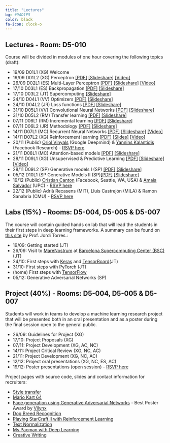 ```yaml
---
title: "Lectures"
bg: #9AD1F5
color: black
fa-icon: clock-o
---
```


## Lectures - Room: D5-010

Course will be divided in modules of one hour covering the following topics (draft):

* 19/09 D01L1 (XG) Welcome  
* 19/09 D01L2 (XG) Perceptron [[PDF]][d1l2-pdf] [[Slideshare]][d1l2-slides] [[Video]][d1l2-video] 
* 26/09 D02L1 (ES) Multi-Layer Perceptron [[PDF]][d2l1-pdf] [[Slideshare]][d2l1-slides] [[Video]][d2l1-video]
* 17/10 D03L1 (ES) Backpropagation [[PDF]][d3l1-pdf] [[Slideshare]][d3l1-slides]
* 17/10 D03L2 (JT) Supercomputing [[Slideshare]][d3l2-slides]
* 24/10 D04L1 (VV) Optimizers [[PDF]][d4l1-pdf] [[Slideshare]][d4l1-slides] 
* 24/10 D04L2 (JR) Loss functions [[PDF]][d4l2-pdf] [[Slideshare]][d4l2-slides] 
* 31/10 D05L1 (VV) Convolutional Neural Networks [[PDF]][d5l1-pdf] [[Slideshare]][d5l1-slides]
* 31/10 D05L2 (RM) Transfer learning [[PDF]][d5l2-pdf] [[Slideshare]][d5l2-slides]
* 07/11 D06L1 (RM) Incremental learning [[PDF]][d6l1-pdf] [[Slideshare]][d6l1-slides]
* 07/11 D06L2 (JR) Methodology [[PDF]][d6l2-pdf] [[Slideshare]][d6l2-slides]
* 14/11 D07L1 (MC) Recurrent Neural Networks [[PDF]][d7l1-pdf] [[Slideshare]][d7l1-slides] [[Video]][d7l1-video]
* 14/11 D07L2 (XG) Reinforcement learning [[PDF]][d7l2-pdf] [[Slides]][d7l2-slides] [[Video]][d7l2-video]
* 20/11 (Public) [Oriol Vinyals][OriolVinyals] (Google Deepmind) & [Yannins Kalantidis][YannisKalantidis] (Facebook Research) - [RSVP here][guest1-rsvp]
* 21/11 D08L1 (MC) Attention-based models [[PDF]][d8l-pdf] [[Slideshare]][d8l-slides]
* 28/11 D09L1 (XG) Unsupervised & Predictive Learning [[PDF]][d9l1-pdf] [[Slideshare]][d9l1-slides] [[Video]][d9l1-video]
* 28/11 D09L2 (SP) Generative models I (SP) [[PDF]][d9l2-pdf] [[Slideshare]][d9l2-slides]
* 05/12 D10L1 (SP Generative Models II (SP)[[PDF]][d10l1-pdf] [[Slideshare]][d10l1-slides]
* 19/12 (Public) [Cristian Canton][CristianCanton] (Facebook, Seattle, WA, USA) & [Amaia Salvador][AmaiaSalvador] (UPC) - [RSVP here][guest2-rsvp]
* 22/12 (Public) Adrià Recasens (MIT), Lluís Castrejón (MILA) & Ramon Sanabria (CMU) - [RSVP here][guest3-rsvp]

[d1l2-pdf]: https://github.com/telecombcn-dl/2017-dlai/raw/gh-pages/slides/dlai2017d01l2.pdf
[d1l2-slides]: https://www.slideshare.net/xavigiro/the-perceptron-audio-and-vision-d1l2-2017-upc-deep-learning-for-artificial-intelligence
[d1l2-video]: https://youtu.be/7L75hHF4STM

[d2l1-pdf]: https://github.com/telecombcn-dl/2017-dlai/raw/gh-pages/slides/dlai2017d02l1.pdf
[d2l1-slides]: https://www.slideshare.net/xavigiro/multilayer-perceptron-dlai-d1l2-2017-upc-deep-learning-for-artificial-intelligence
[d2l1-video]: https://youtu.be/F03UEq8yVkI

[d3l1-pdf]: https://github.com/telecombcn-dl/2017-dlai/raw/gh-pages/slides/dlai2017d03l1.pdf
[d3l1-slides]: https://www.slideshare.net/xavigiro/backpropagation-dlai-d3l1-2017-upc-deep-learning-for-artificial-intelligence

[d3l2-slides]: https://www.slideshare.net/xavigiro/why-supercomputing-matters-to-deep-learning-dlai-d3l2-2017-upc-deep-learning-for-artificial-intelligence

[d4l1-pdf]: https://github.com/telecombcn-dl/2017-dlai/raw/gh-pages/slides/dlai2017d04l1.pdf
[d4l1-slides]: https://www.slideshare.net/xavigiro/optimization-dlai-d4l1-2017-upc-deep-learning-for-artificial-intelligence

[d4l2-pdf]: https://github.com/telecombcn-dl/2017-dlai/raw/gh-pages/slides/dlai2017d04l2.pdf
[d4l2-slides]: https://www.slideshare.net/xavigiro/loss-functions-dlai-d4l2-2017-upc-deep-learning-for-artificial-intelligence/1

[d5l1-pdf]: https://github.com/telecombcn-dl/2017-dlai/raw/gh-pages/slides/dlai2017d05l1.pdf
[d5l1-slides]: https://www.slideshare.net/xavigiro/convolutional-neural-networks-dlai-d5l2-2017-upc-deep-learning-for-artificial-intelligence

[d5l2-pdf]: https://github.com/telecombcn-dl/2017-dlai/raw/gh-pages/slides/dlai2017d05l2.pdf
[d5l2-slides]: https://www.slideshare.net/xavigiro/transfer-learning-and-domain-adaptation-dlai-d5l2-2017-upc-deep-learning-for-artificial-intelligence

[d6l1-pdf]: https://github.com/telecombcn-dl/2017-dlai/raw/gh-pages/slides/dlai2017d06l1.pdf
[d6l1-slides]: https://www.slideshare.net/xavigiro/lifelong-incremental-learning-dlai-d6l1-2017-upc-deep-learning-for-artificial-intelligence

[d6l2-pdf]: https://github.com/telecombcn-dl/2017-dlai/raw/gh-pages/slides/dlai2017d06l2.pdf
[d6l2-slides]: https://www.slideshare.net/xavigiro/methodology-dlai-d6l2-2017-upc-deep-learning-for-artificial-intelligence

[d7l1-pdf]: https://github.com/telecombcn-dl/2017-dlai/raw/gh-pages/slides/dlai2017d07l1.pdf
[d7l1-slides]: https://www.slideshare.net/xavigiro/recurrent-neural-networks-dlai-d7l1-2017-upc-deep-learning-for-artificial-intelligence
[d7l1-video]: https://youtu.be/N3DzDnzL19U

[d7l2-pdf]: https://github.com/telecombcn-dl/2017-dlai/raw/gh-pages/slides/dlai2017d07l1.pdf
[d7l2-slides]: https://www.slideshare.net/xavigiro/reinforcement-learning-dlai-d7l2-2017-upc-deep-learning-for-artificial-intelligence
[d7l2-video]: https://youtu.be/vPlWFj0-j7I

[d8l-pdf]: https://github.com/telecombcn-dl/2017-dlai/raw/gh-pages/slides/dlai2017d08l.pdf
[d8l-slides]: https://www.slideshare.net/xavigiro/attentionbased-models-dlai-d8l-2017-upc-deep-learning-for-artificial-intelligence

[d9l1-pdf]: https://github.com/telecombcn-dl/2017-dlai/raw/gh-pages/slides/dlai2017d09l1.pdf
[d9l1-slides]: https://www.slideshare.net/xavigiro/unsupervised-learning-dlai-d9l1-2017-upc-deep-learning-for-artificial-intelligence
[d9l1-video]: https://youtu.be/RY7AF-DA0TU

[d9l2-pdf]: https://github.com/telecombcn-dl/2017-dlai/raw/gh-pages/slides/dlai2017d09l2.pdf
[d9l2-slides]: https://www.slideshare.net/xavigiro/deep-generative-models-i-dlai-d9l2-2017-upc-deep-learning-for-artificial-intelligence

[d10l1-pdf]: https://github.com/telecombcn-dl/2017-dlai/raw/gh-pages/slides/dlai2017d10l1.pdf
[d10l1-slides]: https://www.slideshare.net/xavigiro/deep-generative-models-ii-dlai-d10l1-2017-upc-deep-learning-for-artificial-intelligence

[guest1-rsvp]: https://www.eventbrite.com/e/deep-learning-at-upc-barcelona-oriol-vinyals-and-yannis-kalantidis-tickets-39545555822
[guest2-rsvp]: https://www.eventbrite.com/e/upc-telecombcn-deep-learning-cristian-canton-amaia-salvador-tickets-41118529629
[guest3-rsvp]: https://www.eventbrite.com/e/upc-deep-learning-adria-recasens-lluis-castrejon-ramon-sanabria-tickets-41365319785

[YannisKalantidis]: http://www.skamalas.com/
[OriolVinyals]: https://research.google.com/pubs/OriolVinyals.html
[AmaiaSalvador]: https://imatge.upc.edu/web/people/amaia-salvador
[CristianCanton]: https://cristiancanton.github.io/

## Labs (15%) - Rooms: D5-004, D5-005 & D5-007
The course will contain guided hands on lab that will lead the students in their first steps in deep learning frameworks. A summary can be found on [this site](http://jorditorres.org/research-teaching/teaching-activity/dlai-met-2017/) by Prof. Jordi Torres.:

* 19/09: Getting started (JT)
* 26/09: Visit to [MareNostrum](https://www.bsc.es/innovation-and-services/supercomputers-and-facilities/marenostrum) at [Barcelona Supercomputing Center (BSC)](https://www.bsc.es/) (JT)
* 24/10: First steps with [Keras](https://keras.io/) and [TensorBoard](https://www.tensorflow.org/get_started/summaries_and_tensorboard)(JT)
* 31/10: First steps with [PyTorch](http://pytorch.org/) (JT)
* (home) First steps with [TensorFlow](https://www.tensorflow.org/)
* 05/12: Generative Adversarial Networks (SP)

## Project (40%) - Rooms: D5-004, D5-005 & D5-007

Students will work in teams to develop a machine learning research project that will be presented both in an oral presentation and as a poster during the final session open to the general public. 

* 26/09: Guidelines for Project (XG)
* 17/10: Project Proposals (XG)
* 07/11: Project Development (XG, AC, NC)
* 14/11: Project Critical Review (XG, NC, AC)
* 21/11: Project Development (XG, NC, AC)
* 12/12: Project oral presentations (XG, NC, ES, AC)
* 19/12: Poster presentations (open session) - [RSVP here][guest2-rsvp]

Project pages with source code, slides and contact information for recruiters:
* [Style transfer](https://github.com/carolinafdezp/style_transfering)
* [Mario Kart 64](https://telecombcn-dl.github.io/2017-dlai-team2/)
* [Face generation using Generative Adversarial Networks](https://telecombcn-dl.github.io/2017-dlai-team3/) - Best Poster Award by [Vilynx](http://www.vilynx.com/)
* [Dog Breed Recognition](https://telecombcn-dl.github.io/2017-dlai-team4/)
* [Playing StarCraft II with Reinforcement Learning](https://telecombcn-dl.github.io/2017-dlai-team5/)
* [Text Normalization](https://telecombcn-dl.github.io/2017-dlai-team7/)
* [Ms.Pacman with Deep Learning](https://hallvardr.github.io/)
* [Creative Writing](https://telecombcn-dl.github.io/2017-dlai-team8/)
